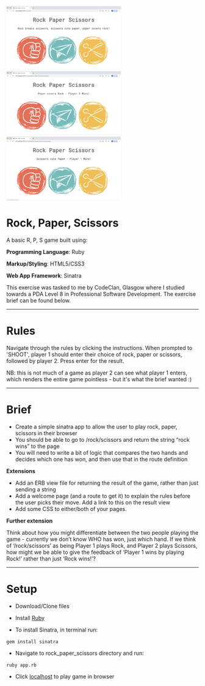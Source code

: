 <img src="https://github.com/CrugBarat/my_files/blob/master/rps/rps1.png" width="300"> <img src="https://github.com/CrugBarat/my_files/blob/master/rps/rps2.png" width="300"> <img src="https://github.com/CrugBarat/my_files/blob/master/rps/rps3.png" width="300">

# Rock, Paper, Scissors

A basic R, P, S game built using:

**Programming Language**: Ruby

**Markup/Styling**: HTML5/CSS3

**Web App Framework**: Sinatra

This exercise was tasked to me by CodeClan, Glasgow where I studied towards a PDA Level 8 in Professional Software Development. The exercise brief can be found below.

---

# Rules

Navigate through the rules by clicking the instructions. When prompted to 'SHOOT', player 1 should enter their choice of rock, paper or scissors, followed by player 2. Press enter for the result.

NB: this is not much of a game as player 2 can see what player 1 enters, which renders the entire game pointless - but it's what the brief wanted :)

---

# Brief

- Create a simple sinatra app to allow the user to play rock, paper, scissors in their browser
- You should be able to go to /rock/scissors and return the string “rock wins” to the page
- You will need to write a bit of logic that compares the two hands and decides which one has won, and then use that in the route definition

**Extensions**

- Add an ERB view file for returning the result of the game, rather than just sending a string
- Add a welcome page (and a route to get it) to explain the rules before the user picks their move. Add a link to this on the result view
- Add some CSS to either/both of your pages.

**Further extension**

Think about how you might differentiate between the two people playing the game - currently we don’t know WHO has won, just which hand. If we think of ‘/rock/scissors’ as being Player 1 plays Rock, and Player 2 plays Scissors, how might we be able to give the feedback of ‘Player 1 wins by playing Rock!’ rather than just ‘Rock wins!’?

---

# Setup

- Download/Clone files

- Install [Ruby](https://www.ruby-lang.org/en/documentation/installation/)

- To install Sinatra, in terminal run:

```
gem install sinatra
```
- Navigate to rock_paper_scissors directory and run:

```
ruby app.rb
```
- Click [localhost](http://localhost:4567/rps-home) to play game in browser
